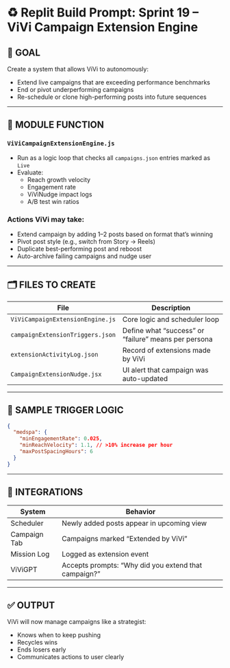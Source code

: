 # ♻️ Replit Build Prompt: Sprint 19 – ViVi Campaign Extension Engine

## 🎯 GOAL
Create a system that allows ViVi to autonomously:
- Extend live campaigns that are exceeding performance benchmarks
- End or pivot underperforming campaigns
- Re-schedule or clone high-performing posts into future sequences

---

## 🧠 MODULE FUNCTION

### `ViViCampaignExtensionEngine.js`

- Run as a logic loop that checks all `campaigns.json` entries marked as `Live`
- Evaluate:
  - Reach growth velocity
  - Engagement rate
  - ViViNudge impact logs
  - A/B test win ratios

### Actions ViVi may take:
- Extend campaign by adding 1–2 posts based on format that’s winning
- Pivot post style (e.g., switch from Story → Reels)
- Duplicate best-performing post and reboost
- Auto-archive failing campaigns and nudge user

---

## 🗂 FILES TO CREATE

| File | Description |
|------|-------------|
| `ViViCampaignExtensionEngine.js` | Core logic and scheduler loop |
| `campaignExtensionTriggers.json` | Define what “success” or “failure” means per persona |
| `extensionActivityLog.json` | Record of extensions made by ViVi |
| `CampaignExtensionNudge.jsx` | UI alert that campaign was auto-updated |

---

## 💾 SAMPLE TRIGGER LOGIC

```json
{
  "medspa": {
    "minEngagementRate": 0.025,
    "minReachVelocity": 1.1, // >10% increase per hour
    "maxPostSpacingHours": 6
  }
}
```

---

## 🔗 INTEGRATIONS

| System | Behavior |
|--------|----------|
| Scheduler | Newly added posts appear in upcoming view |
| Campaign Tab | Campaigns marked “Extended by ViVi” |
| Mission Log | Logged as extension event |
| ViViGPT | Accepts prompts: “Why did you extend that campaign?” |

---

## ✅ OUTPUT

ViVi will now manage campaigns like a strategist:
- Knows when to keep pushing
- Recycles wins
- Ends losers early
- Communicates actions to user clearly

